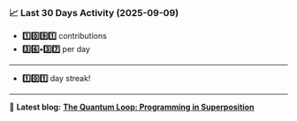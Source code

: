 <!--START_STATS-->
### 📈 Last 30 Days Activity (2025-09-09)  
- **1️⃣0️⃣9️⃣1️⃣** contributions  
- **3️⃣6️⃣•3️⃣7️⃣** per day
---
- **1️⃣0️⃣1️⃣** day streak!
---
📝 **Latest blog:** [**The Quantum Loop: Programming in Superposition**](https://andriak.com/blog/quantum-loop)
<!--END_STATS-->
